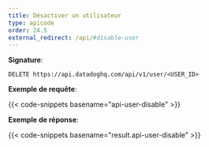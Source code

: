 ```yaml
---
title: Désactiver un utilisateur
type: apicode
order: 24.5
external_redirect: /api/#disable-user
---
```


**Signature**:

`DELETE https://api.datadoghq.com/api/v1/user/<USER_ID>`

**Exemple de requête**:

{{< code-snippets basename="api-user-disable" >}}

**Exemple de réponse**:

{{< code-snippets basename="result.api-user-disable" >}}

